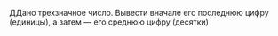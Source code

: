  ДДано трехзначное число. Вывести вначале его последнюю цифру
 (единицы), а затем — его среднюю цифру (десятки)
